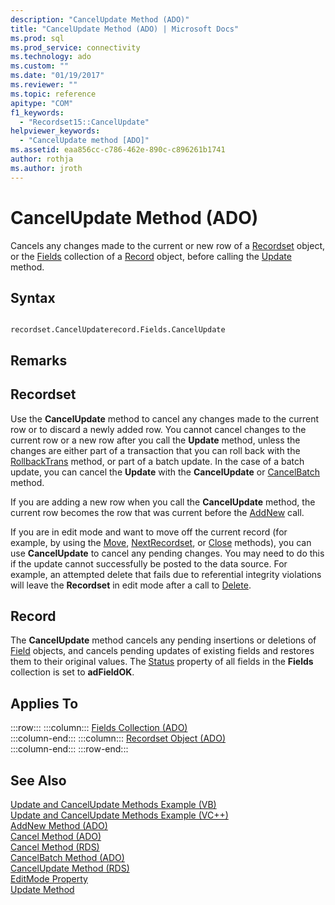 ```yaml
---
description: "CancelUpdate Method (ADO)"
title: "CancelUpdate Method (ADO) | Microsoft Docs"
ms.prod: sql
ms.prod_service: connectivity
ms.technology: ado
ms.custom: ""
ms.date: "01/19/2017"
ms.reviewer: ""
ms.topic: reference
apitype: "COM"
f1_keywords: 
  - "Recordset15::CancelUpdate"
helpviewer_keywords: 
  - "CancelUpdate method [ADO]"
ms.assetid: eaa856cc-c786-462e-890c-c896261b1741
author: rothja
ms.author: jroth
---
```

# CancelUpdate Method (ADO)
Cancels any changes made to the current or new row of a [Recordset](./recordset-object-ado.md) object, or the [Fields](./fields-collection-ado.md) collection of a [Record](./record-object-ado.md) object, before calling the [Update](./update-method.md) method.  
  
## Syntax  
  
```  
  
recordset.CancelUpdaterecord.Fields.CancelUpdate  
```  
  
## Remarks  
  
## Recordset  
 Use the **CancelUpdate** method to cancel any changes made to the current row or to discard a newly added row. You cannot cancel changes to the current row or a new row after you call the **Update** method, unless the changes are either part of a transaction that you can roll back with the [RollbackTrans](./begintrans-committrans-and-rollbacktrans-methods-ado.md) method, or part of a batch update. In the case of a batch update, you can cancel the **Update** with the **CancelUpdate** or [CancelBatch](./cancelbatch-method-ado.md) method.  
  
 If you are adding a new row when you call the **CancelUpdate** method, the current row becomes the row that was current before the [AddNew](./addnew-method-ado.md) call.  
  
 If you are in edit mode and want to move off the current record (for example, by using the [Move](./move-method-ado.md), [NextRecordset](./nextrecordset-method-ado.md), or [Close](./close-method-ado.md) methods), you can use **CancelUpdate** to cancel any pending changes. You may need to do this if the update cannot successfully be posted to the data source. For example, an attempted delete that fails due to referential integrity violations will leave the **Recordset** in edit mode after a call to [Delete](./delete-method-ado-recordset.md).  
  
## Record  
 The **CancelUpdate** method cancels any pending insertions or deletions of [Field](./field-object.md) objects, and cancels pending updates of existing fields and restores them to their original values. The [Status](./status-property-ado-recordset.md) property of all fields in the **Fields** collection is set to **adFieldOK**.  
  
## Applies To  

:::row:::
    :::column:::
        [Fields Collection (ADO)](./fields-collection-ado.md)  
    :::column-end:::
    :::column:::
        [Recordset Object (ADO)](./recordset-object-ado.md)  
    :::column-end:::
:::row-end:::

## See Also  
 [Update and CancelUpdate Methods Example (VB)](./update-and-cancelupdate-methods-example-vb.md)   
 [Update and CancelUpdate Methods Example (VC++)](./update-and-cancelupdate-methods-example-vc.md)   
 [AddNew Method (ADO)](./addnew-method-ado.md)   
 [Cancel Method (ADO)](./cancel-method-ado.md)   
 [Cancel Method (RDS)](../rds-api/cancel-method-rds.md)   
 [CancelBatch Method (ADO)](./cancelbatch-method-ado.md)   
 [CancelUpdate Method (RDS)](../rds-api/cancelupdate-method-rds.md)   
 [EditMode Property](./editmode-property.md)   
 [Update Method](./update-method.md)
